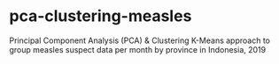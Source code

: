 # pca-clustering-measles
Principal Component Analysis (PCA) &amp; Clustering K-Means approach to group measles suspect data per month by province in Indonesia, 2019
